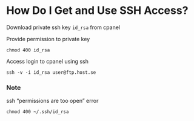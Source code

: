 # How Do I Get and Use SSH Access?

Download private ssh key `id_rsa` from cpanel

Provide permission to private key
    
    chmod 400 id_rsa

Access login to cpanel using ssh
    
    ssh -v -i id_rsa user@ftp.host.se


### Note

ssh “permissions are too open” error
        
    chmod 400 ~/.ssh/id_rsa
